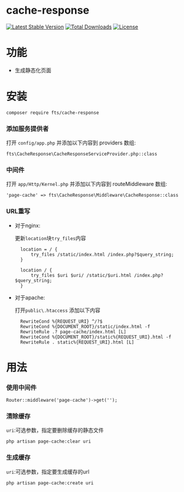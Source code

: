 # cache-response
[![Latest Stable Version](https://poser.pugx.org/fts/cache-response/v/stable)](https://packagist.org/packages/fts/cache-response)
[![Total Downloads](https://poser.pugx.org/fts/cache-response/downloads)](https://packagist.org/packages/fts/cache-response)
[![License](https://poser.pugx.org/fts/cache-response/license)](https://packagist.org/packages/fts/cache-response)

# 功能
* 生成静态化页面
# 安装
    composer require fts/cache-response
### 添加服务提供者
打开 `config/app.php` 并添加以下内容到 providers 数组:
    
    fts\CacheResponse\CacheResponseServiceProvider.php::class
### 中间件
打开 `app/Http/Kernel.php` 并添加以下内容到 routeMiddleware 数组:

    'page-cache' => fts\CacheResponse\Middleware\CacheResponse::class
### URL重写
* 对于nginx:
    
    更新`location`块`try_files`内容
    
        location = / {
            try_files /static/index.html /index.php?$query_string;
        }
        
        location / {
            try_files $uri $uri/ /static/$uri.html /index.php?$query_string;
        }
    
* 对于apache:

    打开`public\.htaccess` 添加以下内容
    
        RewriteCond %{REQUEST_URI} ^/?$
        RewriteCond %{DOCUMENT_ROOT}/static/index.html -f
        RewriteRule .? page-cache/index.html [L]
        RewriteCond %{DOCUMENT_ROOT}/static%{REQUEST_URI}.html -f
        RewriteRule . static%{REQUEST_URI}.html [L]
# 用法
### 使用中间件
    Router::middleware('page-cache')->get('');
### 清除缓存
`uri`:可选参数，指定要删除缓存的静态文件

    php artisan page-cache:clear uri
### 生成缓存
`uri`:可选参数，指定要生成缓存的url

    php artisan page-cache:create uri
